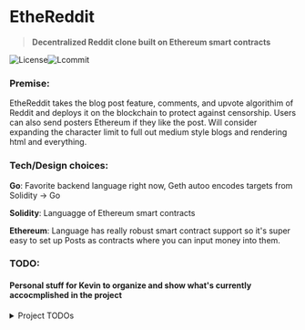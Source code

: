 # EtheReddit
> **Decentralized Reddit clone built on Ethereum smart contracts**


![License](https://img.shields.io/github/license/kevinfjiang/BirthdaySlackbot.svg)![Lcommit](https://img.shields.io/github/last-commit/kevinfjiang/EtheReddit)


### **Premise:**
EtheReddit takes the blog post feature, comments, and upvote algorithim of Reddit and deploys it on the blockchain to protect against censorship. Users can also send posters Ethereum if they like the post. Will consider expanding the character limit to full out medium style blogs and rendering html and everything.


### **Tech/Design choices:**

**Go**: Favorite backend language right now, Geth autoo encodes targets from Solidity -> Go

**Solidity**: Languagge of Ethereum smart contracts

**Ethereum**: Language has really robust smart contract support so it's super easy to set up Posts as contracts where you can input money into them. 


### **TODO:**
#### Personal stuff for Kevin to organize and show what's currently accocmplished in the project
<details>
<summary>Project TODOs</summary>
<br>

**Blockchain/DB**
- [x] Write Contract Solidity code
- [x] Enable deletes and write the registry
- [x] Enable votes, posts, comments
- [x] Finish writing Solidity code
- [ ] Expand character limit, consider allowing html


**Backend**
- [x] Create bindings for Solidity to Go with Geth
- [x] Enable the blockchain to emit events
- [ ] Develop the backend for the interactions between posts
- [ ] Develop the algorithim for top active posts

**Frontend**
- [ ] Develop front end that is passable (Not a front end guy lol)
</details>